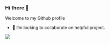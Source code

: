### Hi there 👋

Welcome to my Github profile
- 👯 I’m looking to collaborate on helpful project.


![](https://komarev.com/ghpvc/?username=khanhluong&style=flat-square)
